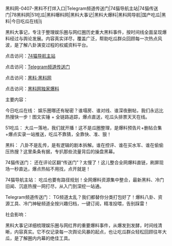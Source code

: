 #
黑料网-0407-黑料不打烊入口|Telegram频道传送门|74猫导航主站|74猫传送门|78黑料网|51吃瓜|黑料曝料网|黑料大事记|黑料大爆料|黑料网导航|国产吃瓜|黑料|今日吃瓜在线|lj

黑料大事记，专注于整理娱乐圈与网红圈历史重大黑料事件，按时间线全面呈现爆料经过与舆论发展。内容真实详尽，覆盖广泛，帮助吃瓜群众回顾每一次热点风波，是了解八卦演变过程的权威资料平台。


点击访问：<a href="https://74mao.com/">74猫导航主站</a>

点击访问：<a href="https://74mao.com/">Telegram频道传送门</a>

点击访问：<a href="https://ert-6he.pages.dev/">黑料·黑料网</a>

点击访问：<a href="https://haef.pages.dev/">黑料网独家爆料</a>


主要内容：


今日吃瓜在线：
娱乐圈哪还有秘密？谁塌房、谁对线、谁深夜删帖，我们永远比热搜快一步！图文实锤 + 全链路追踪，爆点直送，吃瓜头排票天天在线。

51吃瓜：
大瓜一落地，我们就开播！这不是瓜圈整理，是爆料预告片+删帖合集+爆点实录一站推送，吃瓜不靠猜，全靠快、准、狠！

黑料：
八卦不是乱传，是有逻辑的剧本拆解。谁在控评、谁在买水军、谁在偷偷压热搜？这里条条有据，专扒那些流量背后的操盘黑幕。

74猫传送门：
还在评论区翻“传送门”？太慢了！这儿整合全网爆料直链，刷屏现场一秒直达，爆点热帖不用找，点开就是！

74猫导航主站：
吃瓜也要有路径规划！全网爆料资源集中整合，最新黑料、冷门旧闻、沉底热搜一网打尽，从入门到深挖一站通。

Telegram频道传送门：
TG频道太乱？我们都替你分类打包好了！爆料八卦、资源工具、冷门神秘频道全按兴趣归档，一键订阅，精准投喂，告别踩雷！


社会影响：

黑料大事记详细梳理娱乐圈与网红界的重要爆料事件，从爆发到发酵，时间线清晰，内容真实。它不仅记录每一次舆论风暴的起点，也让吃瓜群众轻松回顾往年大瓜，是了解圈内内幕的绝佳工具。

<span style="display:none;">[Canonical link](https://github.com/54765/244 ）</span>
